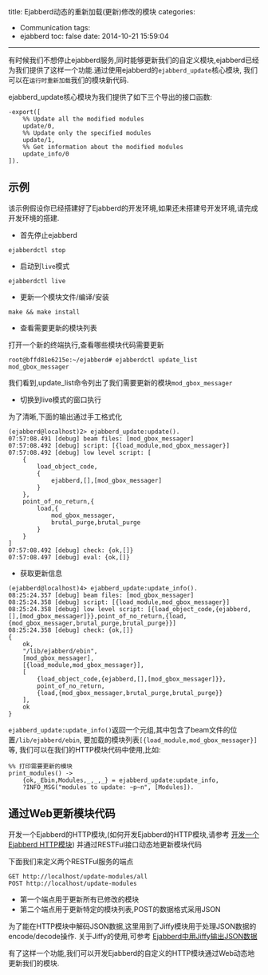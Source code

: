 title: Ejabberd动态的重新加载(更新)修改的模块
categories:
  - Communication
tags:
  - ejabberd
toc: false
date: 2014-10-21 15:59:04
---

有时候我们不想停止ejabberd服务,同时能够更新我们的自定义模块,ejabberd已经为我们提供了这样一个功能.通过使用ejabberd的`ejabberd_update`核心模块, 我们可以在`运行时重新加载`我们的模块新代码.

ejabberd_update核心模块为我们提供了如下三个导出的接口函数:

```
-export([
    %% Update all the modified modules
    update/0,
    %% Update only the specified modules
    update/1,
    %% Get information about the modified modules
    update_info/0
]).
```

## 示例

该示例假设你已经搭建好了Ejabberd的开发环境,如果还未搭建号开发环境,请完成开发环境的搭建.

- 首先停止ejabberd

```
ejabberdctl stop
```

- 启动到`live`模式

```
ejabberdctl live
```

- 更新一个模块文件/编译/安装

```
make && make install
```

- 查看需要更新的模块列表

打开一个新的终端执行,查看哪些模块代码需要更新

```
root@bffd81e6215e:~/ejabberd# ejabberdctl update_list
mod_gbox_messager
```

我们看到,update_list命令列出了我们需要更新的模块`mod_gbox_messager`

- 切换到live模式的窗口执行

为了清晰,下面的输出通过手工格式化

```
(ejabberd@localhost)2> ejabberd_update:update().
07:57:08.491 [debug] beam files: [mod_gbox_messager]
07:57:08.492 [debug] script: [{load_module,mod_gbox_messager}]
07:57:08.492 [debug] low level script: [
    {
        load_object_code,
        {
            ejabberd,[],[mod_gbox_messager]
        }
    },
    point_of_no_return,{
        load,{
            mod_gbox_messager,
            brutal_purge,brutal_purge
        }
    }
]
07:57:08.492 [debug] check: {ok,[]}
07:57:08.497 [debug] eval: {ok,[]}
```

- 获取更新信息


```
(ejabberd@localhost)4> ejabberd_update:update_info().
08:25:24.357 [debug] beam files: [mod_gbox_messager]
08:25:24.358 [debug] script: [{load_module,mod_gbox_messager}]
08:25:24.358 [debug] low level script: [{load_object_code,{ejabberd,[],[mod_gbox_messager]}},point_of_no_return,{load,{mod_gbox_messager,brutal_purge,brutal_purge}}]
08:25:24.358 [debug] check: {ok,[]}
{
    ok,
    "/lib/ejabberd/ebin",
    [mod_gbox_messager],
    [{load_module,mod_gbox_messager}],
    [
        {load_object_code,{ejabberd,[],[mod_gbox_messager]}},
        point_of_no_return,
        {load,{mod_gbox_messager,brutal_purge,brutal_purge}}
    ],
    ok
}
```

`ejabberd_update:update_info()`返回一个元组,其中包含了beam文件的位置`/lib/ejabberd/ebin`, 要加载的模块列表`[{load_module,mod_gbox_messager}]`等, 我们可以在我们的HTTP模块代码中使用,比如:

```
%% 打印需要更新的模块
print_modules() ->
    {ok,_Ebin,Modules,_,_,_} = ejabberd_update:update_info,
    ?INFO_MSG("modules to update: ~p~n", [Modules]).
```




## 通过Web更新模块代码

开发一个Ejabberd的HTTP模块,(如何开发Ejabberd的HTTP模块,请参考 [开发一个Ejabberd HTTP模块][开发一个Ejabberd HTTP模块]) 并通过RESTFul接口动态地更新模块代码

下面我们来定义两个RESTFul服务的端点

```
GET http://localhost/update-modules/all
POST http://localhost/update-modules
```

- 第一个端点用于更新所有已修改的模块
- 第二个端点用于更新特定的模块列表,POST的数据格式采用JSON

为了能在HTTP模块中解码JSON数据,这里用到了Jiffy模块用于处理JSON数据的encode/decode操作. 关于Jiffy的使用,可参考 [Ejabberd中用Jiffy输出JSON数据][Ejabberd中用Jiffy输出JSON数据]

有了这样一个功能,我们可以开发Ejabberd的自定义的HTTP模块通过Web动态地更新我们的模块.

 [Ejabberd中用Jiffy输出JSON数据]:/2014/09/28/ejabberd-jiffy
 [开发一个Ejabberd HTTP模块]:/2014/09/18/ejabberd-http-module

